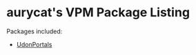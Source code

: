 # aurycat's VPM Package Listing

Packages included:
- [UdonPortals](https://github.com/aurycat/UdonPortals)
